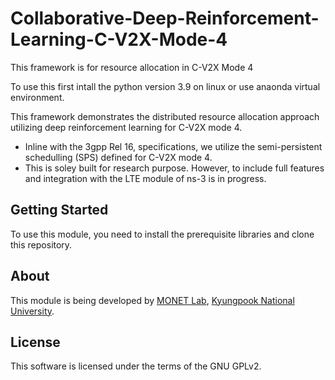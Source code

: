 # Collaborative-Deep-Reinforcement-Learning-C-V2X-Mode-4
This framework is for resource allocation in C-V2X Mode 4

To use this first intall the python version 3.9 on linux or use anaonda virtual environment.

This framework demonstrates the distributed resource allocation approach utilizing deep reinforcement learning for C-V2X mode 4. 
- Inline with the 3gpp Rel 16, specifications, we utilize the semi-persistent schedulling (SPS) defined for C-V2X mode 4.
- This is soley built for research purpose. However, to include full features and integration with the LTE module of ns-3 is in progress. 


## Getting Started ##

To use this module, you need to install the prerequisite libraries and clone this repository.

## About ##

This module is being developed by [MONET Lab](http://monet.knu.ac.kr), [Kyungpook National University](https://knu.ac.kr).

## License ##

This software is licensed under the terms of the GNU GPLv2.
